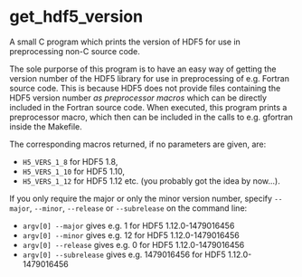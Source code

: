 # get_hdf5_version
A small C program which prints the version of HDF5 for use in preprocessing non-C source code.

The sole purporse of this program is to have an easy way of getting the version number
of the HDF5 library for use in preprocessing of e.g. Fortran source code.
This is because HDF5 does not provide files containing the HDF5 version number _as preprocessor macros_
which can be directly included in the Fortran source code.
When executed, this program prints a preprocessor macro, which then can be included
in the calls to e.g. gfortran inside the Makefile.

The corresponding macros returned, if no parameters are given, are:
* `H5_VERS_1_8`  for HDF5 1.8,
* `H5_VERS_1_10` for HDF5 1.10,
* `H5_VERS_1_12` for HDF5 1.12 etc. (you probably got the idea by now...).

If you only require the major or only the minor version number,
specify `--major`, `--minor`, `--release` or `--subrelease` on the command line:
* `argv[0] --major` gives e.g.  1 for HDF5 1.12.0-1479016456
* `argv[0] --minor` gives e.g. 12 for HDF5 1.12.0-1479016456
* `argv[0] --release` gives e.g. 0 for HDF5 1.12.0-1479016456
* `argv[0] --subrelease` gives e.g. 1479016456 for HDF5 1.12.0-1479016456
